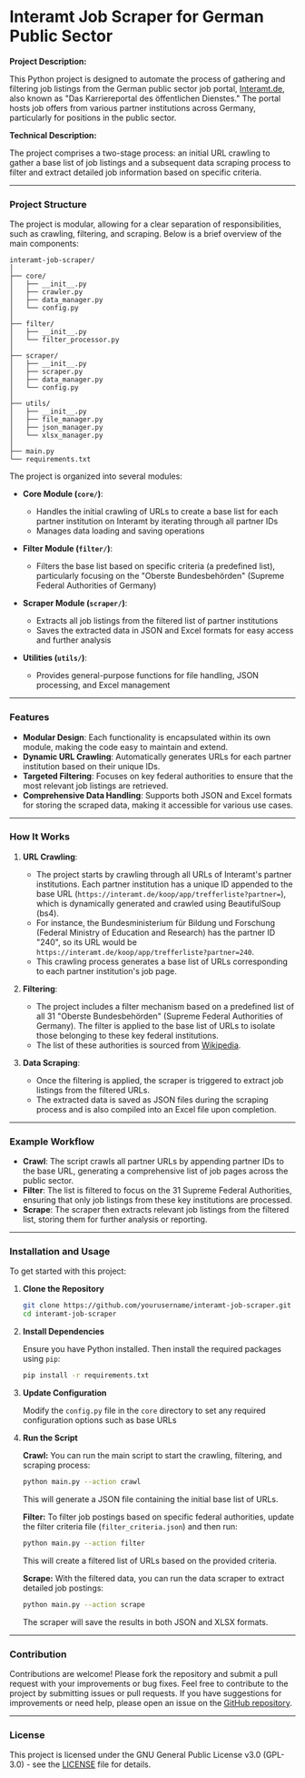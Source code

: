 # Interamt Job Scraper for German Public Sector

**Project Description:**

This Python project is designed to automate the process of gathering and filtering job listings from the German public sector job portal, [Interamt.de](https://interamt.de), also known as "Das Karriereportal des öffentlichen Dienstes." The portal hosts job offers from various partner institutions across Germany, particularly for positions in the public sector.

**Technical Description:**

The project comprises a two-stage process: an initial URL crawling to gather a base list of job listings and a subsequent data scraping process to filter and extract detailed job information based on specific criteria.

---

### Project Structure

The project is modular, allowing for a clear separation of responsibilities, such as crawling, filtering, and scraping. Below is a brief overview of the main components:

```plaintext
interamt-job-scraper/
│
├── core/
│   ├── __init__.py
│   ├── crawler.py
│   ├── data_manager.py
│   └── config.py
│
├── filter/
│   ├── __init__.py
│   └── filter_processor.py
│
├── scraper/
│   ├── __init__.py
│   ├── scraper.py
│   ├── data_manager.py
│   └── config.py
│
├── utils/
│   ├── __init__.py
│   ├── file_manager.py
│   ├── json_manager.py
│   └── xlsx_manager.py
│
├── main.py
└── requirements.txt
```

The project is organized into several modules:

- **Core Module (`core/`)**: 
  - Handles the initial crawling of URLs to create a base list for each partner institution on Interamt by iterating through all partner IDs
  - Manages data loading and saving operations
  
- **Filter Module (`filter/`)**:
  - Filters the base list based on specific criteria (a predefined list), particularly focusing on the "Oberste Bundesbehörden" (Supreme Federal Authorities of Germany)
   
- **Scraper Module (`scraper/`)**:
  - Extracts all job listings from the filtered list of partner institutions
  - Saves the extracted data in JSON and Excel formats for easy access and further analysis

- **Utilities (`utils/`)**:
  - Provides general-purpose functions for file handling, JSON processing, and Excel management

---

### Features

- **Modular Design**: Each functionality is encapsulated within its own module, making the code easy to maintain and extend.
- **Dynamic URL Crawling**: Automatically generates URLs for each partner institution based on their unique IDs.
- **Targeted Filtering**: Focuses on key federal authorities to ensure that the most relevant job listings are retrieved.
- **Comprehensive Data Handling**: Supports both JSON and Excel formats for storing the scraped data, making it accessible for various use cases.

---

### How It Works

1. **URL Crawling**: 
   - The project starts by crawling through all URLs of Interamt's partner institutions. Each partner institution has a unique ID appended to the base URL (`https://interamt.de/koop/app/trefferliste?partner=`), which is dynamically generated and crawled using BeautifulSoup (bs4). 
   - For instance, the Bundesministerium für Bildung und Forschung (Federal Ministry of Education and Research) has the partner ID "240", so its URL would be `https://interamt.de/koop/app/trefferliste?partner=240`.
   - This crawling process generates a base list of URLs corresponding to each partner institution's job page.

2. **Filtering**:
   - The project includes a filter mechanism based on a predefined list of all 31 "Oberste Bundesbehörden" (Supreme Federal Authorities of Germany). The filter is applied to the base list of URLs to isolate those belonging to these key federal institutions.
   - The list of these authorities is sourced from [Wikipedia](https://de.wikipedia.org/wiki/Bundesbeh%C3%B6rde_(Deutschland)#Oberste_Bundesbeh%C3%B6rden).

3. **Data Scraping**:
   - Once the filtering is applied, the scraper is triggered to extract job listings from the filtered URLs.
   - The extracted data is saved as JSON files during the scraping process and is also compiled into an Excel file upon completion.

---

### Example Workflow

- **Crawl**: The script crawls all partner URLs by appending partner IDs to the base URL, generating a comprehensive list of job pages across the public sector.
- **Filter**: The list is filtered to focus on the 31 Supreme Federal Authorities, ensuring that only job listings from these key institutions are processed.
- **Scrape**: The scraper then extracts relevant job listings from the filtered list, storing them for further analysis or reporting.

---

### Installation and Usage

To get started with this project:

1. **Clone the Repository**

    ```bash
   git clone https://github.com/yourusername/interamt-job-scraper.git
   cd interamt-job-scraper
   ```

2. **Install Dependencies**

   Ensure you have Python installed. Then install the required packages using `pip`:

   ```bash
   pip install -r requirements.txt
   ```

3. **Update Configuration**

   Modify the `config.py` file in the `core` directory to set any required configuration options such as base URLs
   
4. **Run the Script**

   **Crawl:** You can run the main script to start the crawling, filtering, and scraping process:

   ```bash
   python main.py --action crawl
   ```

   This will generate a JSON file containing the initial base list of URLs.


   **Filter:** To filter job postings based on specific federal authorities, update the filter criteria file (`filter_criteria.json`) and then run:

   ```bash
   python main.py --action filter
   ```

   This will create a filtered list of URLs based on the provided criteria.

   **Scrape:** With the filtered data, you can run the data scraper to extract detailed job postings:

   ```bash
   python main.py --action scrape
   ```

   The scraper will save the results in both JSON and XLSX formats.

---

### Contribution

Contributions are welcome! Please fork the repository and submit a pull request with your improvements or bug fixes. Feel free to contribute to the project by submitting issues or pull requests. If you have suggestions for improvements or need help, please open an issue on the [GitHub repository](https://github.com/yourusername/job-data-scraper/issues).

---

### License

This project is licensed under the GNU General Public License v3.0 (GPL-3.0) - see the [LICENSE](LICENSE) file for details.
